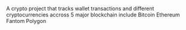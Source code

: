 A crypto project that tracks wallet transactions and different cryptocurrencies accross 5 major blockchain include
Bitcoin
Ethereum
Fantom
Polygon
